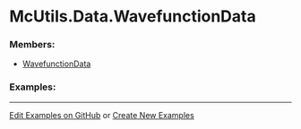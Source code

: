 # <a id="McUtils.Data.WavefunctionData">McUtils.Data.WavefunctionData</a>
    


### Members:

  - [WavefunctionData](WavefunctionData/WavefunctionData.md)

### Examples:



___

[Edit Examples on GitHub](https://github.com/McCoyGroup/References/edit/gh-pages/Documentation/examples/McUtils/Data/WavefunctionData.md) or 
[Create New Examples](https://github.com/McCoyGroup/References/new/gh-pages/?filename=Documentation/examples/McUtils/Data/WavefunctionData.md)